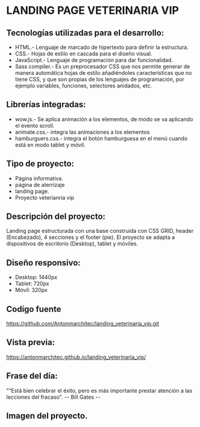 # LANDING PAGE VETERINARIA VIP 

## Tecnologías utilizadas para el desarrollo:
- HTML.- Lenguaje de marcado de hipertexto para definir la estructura.
- CSS.- Hojas de estilo en cascada para el diseño visual.
- JavaScript.- Lenguaje de programación para dar funcionalidad. 
- Sass compiler.- Es un preprocesador CSS que nos permite generar de manera automática hojas de estilo añadiéndoles características que no tiene CSS, y que son propias de los lenguajes de programación, por ejemplo variables, funciones, selectores anidados, etc.

## Librerías integradas: 
- wow.js.- Se aplica animación a los elementos, de modo se va aplicando el evento scroll.
- animate.css.- integra las animaciones a los elementos
- hamburguers.css.- integra el botón hamburguesa en el menú cuando está en modo tablet y móvil.

## Tipo de proyecto:
- Página informativa.
- página de aterrizaje
- landing page.
- Proyecto veterianria vip 

## Descripción del proyecto:
Landing page estructurada con una base construida con CSS GRID, header (Encabezado), 4 secciones y el footer (pie). El proyecto se adapta a dispositivos de escritorio (Desktop), tablet y móviles.  

## Diseño responsivo:
- Desktop: 1440px
- Tablet: 720px
- Móvil: 320px

## Codigo fuente
https://github.com/Antonmarchitec/landing_veterinaria_vip.git

## Vista previa:
https://antonmarchitec.github.io/landing_veterinaria_vip/

## Frase del día:
"“Está bien celebrar el éxito, pero es más importante prestar atención a las lecciones del fracaso".
-- Bill Gates --

## Imagen del proyecto.





